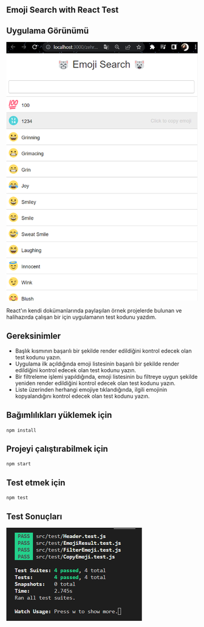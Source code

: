  Emoji Search with React Test
---
## Uygulama Görünümü
![Uygulama görünümü](./images/ss.png)


React'ın kendi dokümanlarında paylaşılan örnek projelerde bulunan ve halihazırda çalışan bir için uygulamanın test kodunu yazdım.

## Gereksinimler
* Başlık kısmının başarılı bir şekilde render edildiğini kontrol edecek olan test kodunu yazın.
* Uygulama ilk açıldığında emoji listesinin başarılı bir şekilde render edildiğini kontrol edecek olan test kodunu yazın.
* Bir filtreleme işlemi yapıldığında, emoji listesinin bu filtreye uygun şekilde yeniden render edildiğini kontrol edecek olan test kodunu yazın.
* Liste üzerinden herhangi emojiye tıklandığında, ilgili emojinin kopyalandığını kontrol edecek olan test kodunu yazın.

Bağımlılıkları yüklemek için
---

`npm install`



Projeyi çalıştırabilmek için
---

`npm start`

Test etmek için
---

`npm test`

## Test Sonuçları
![Test Sonuçları](./images/testSS.PNG)